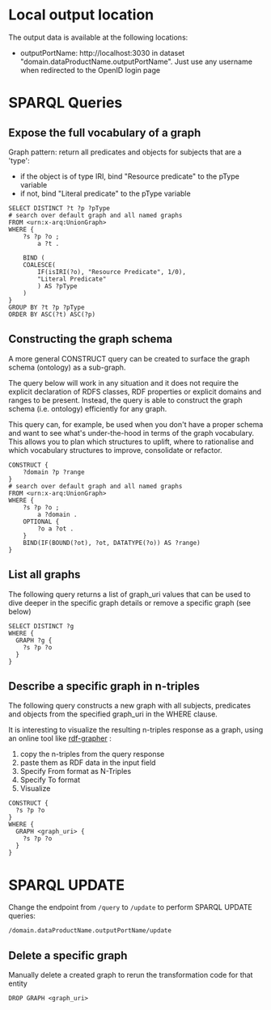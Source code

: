 # Local output location
The output data is available at the following locations:
- outputPortName: http://localhost:3030 in dataset "domain.dataProductName.outputPortName". Just use any username when redirected to the OpenID login page

# SPARQL Queries
## Expose the full vocabulary of a graph

Graph pattern: return all predicates and objects for subjects that are a 'type':
- if the object is of type IRI, bind "Resource predicate" to the pType variable
- if not, bind "Literal predicate" to the pType variable

```
SELECT DISTINCT ?t ?p ?pType
# search over default graph and all named graphs
FROM <urn:x-arq:UnionGraph>
WHERE {
    ?s ?p ?o ;
        a ?t .

    BIND (
    COALESCE(
        IF(isIRI(?o), "Resource Predicate", 1/0),
        "Literal Predicate"
        ) AS ?pType
    )
}
GROUP BY ?t ?p ?pType
ORDER BY ASC(?t) ASC(?p)
```

 ## Constructing the graph schema

A more general CONSTRUCT query can be created to surface the graph schema (ontology) as a sub-graph.

The query below will work in any situation and it does not require the explicit declaration of RDFS classes, RDF properties or explicit domains and ranges to be present. Instead, the query is able to construct the graph schema (i.e. ontology) efficiently for any graph.

This query can, for example, be used when you don't have a proper schema and want to see what's under-the-hood in terms of the graph vocabulary. This allows you to plan which structures to uplift, where to rationalise and which vocabulary structures to improve, consolidate or refactor.

```
CONSTRUCT {
    ?domain ?p ?range
}
# search over default graph and all named graphs
FROM <urn:x-arq:UnionGraph>
WHERE {
    ?s ?p ?o ;
        a ?domain .
    OPTIONAL {
        ?o a ?ot .
    }
    BIND(IF(BOUND(?ot), ?ot, DATATYPE(?o)) AS ?range)
}
```

## List all graphs
The following query returns a list of graph_uri values that can be used to dive deeper in the specific graph details or remove a specific graph (see below)

```
SELECT DISTINCT ?g
WHERE {
  GRAPH ?g {
    ?s ?p ?o
  }
}
```

## Describe a specific graph in n-triples
The following query constructs a new graph with all subjects, predicates and objects from the specified graph_uri in the WHERE clause.

It is interesting to visualize the resulting n-triples response as a graph, using an online tool like [rdf-grapher](https://www.ldf.fi/service/rdf-grapher) : 
1. copy the n-triples from the query response
2. paste them as RDF data in the input field
3. Specify From format as N-Triples
4. Specify To format
5. Visualize

```
CONSTRUCT {
  ?s ?p ?o
}
WHERE {
  GRAPH <graph_uri> {
    ?s ?p ?o
  }
}
```

# SPARQL UPDATE
Change the endpoint from `/query` to `/update` to perform SPARQL UPDATE queries:

```
/domain.dataProductName.outputPortName/update
```

## Delete a specific graph

Manually delete a created graph to rerun the transformation code for that entity

```
DROP GRAPH <graph_uri>
```